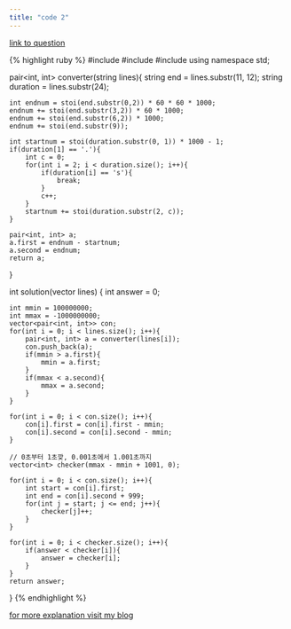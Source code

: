 ```yaml
---
title: "code 2"
---
```


<a href="https://programmers.co.kr/learn/courses/30/lessons/17676">
link to question</a>

{% highlight ruby %}
#include <string>
#include <vector>
#include <iostream>
using namespace std;

pair<int, int> converter(string lines){
    string end = lines.substr(11, 12);
    string duration = lines.substr(24);
    
    int endnum = stoi(end.substr(0,2)) * 60 * 60 * 1000;
    endnum += stoi(end.substr(3,2)) * 60 * 1000;
    endnum += stoi(end.substr(6,2)) * 1000;
    endnum += stoi(end.substr(9));

    int startnum = stoi(duration.substr(0, 1)) * 1000 - 1;
    if(duration[1] == '.'){
        int c = 0; 
        for(int i = 2; i < duration.size(); i++){
            if(duration[i] == 's'){
                break;
            }
            c++;
        }
        startnum += stoi(duration.substr(2, c));
    }
    
    pair<int, int> a;
    a.first = endnum - startnum;
    a.second = endnum;
    return a;
}

int solution(vector<string> lines) {
    int answer = 0;
    
    int mmin = 100000000;
    int mmax = -1000000000;
    vector<pair<int, int>> con;
    for(int i = 0; i < lines.size(); i++){
        pair<int, int> a = converter(lines[i]);
        con.push_back(a);
        if(mmin > a.first){
            mmin = a.first;
        }
        if(mmax < a.second){
            mmax = a.second;
        }
    }
     
    for(int i = 0; i < con.size(); i++){
        con[i].first = con[i].first - mmin;
        con[i].second = con[i].second - mmin;
    }
    
    // 0초부터 1초깢, 0.001초에서 1.001초까지
    vector<int> checker(mmax - mmin + 1001, 0);
    
    for(int i = 0; i < con.size(); i++){
        int start = con[i].first;
        int end = con[i].second + 999;
        for(int j = start; j <= end; j++){
            checker[j]++;
        }
    }
    
    for(int i = 0; i < checker.size(); i++){
        if(answer < checker[i]){
            answer = checker[i];
        }
    }
    return answer;
}
{% endhighlight %}

<a href="https://mytutorials.tistory.com/category/Core/Weekly%20Algorithm">for more explanation visit my blog </a>


